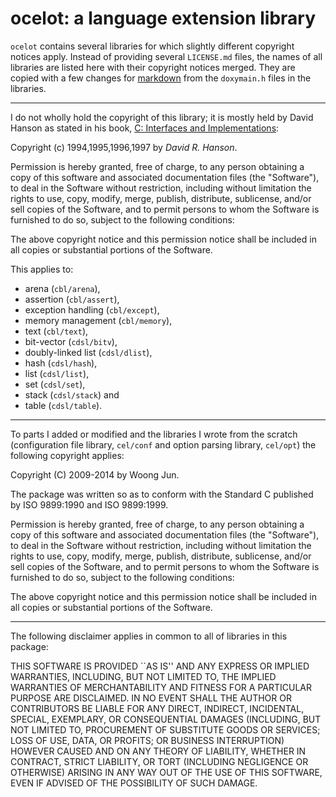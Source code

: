 ocelot: a language extension library
====================================

`ocelot` contains several libraries for which slightly different copyright
notices apply. Instead of providing several `LICENSE.md` files, the names of
all libraries are listed here with their copyright notices merged. They are
copied with a few changes for
[markdown](http://daringfireball.net/projects/markdown/) from the `doxymain.h`
files in the libraries.

-------------------------------------------------------------------------------

I do not wholly hold the copyright of this library; it is mostly held by David
Hanson as stated in his book,
[C: Interfaces and Implementations](https://sites.google.com/site/cinterfacesimplementations/):

Copyright (c) 1994,1995,1996,1997 by _David R. Hanson_.

Permission is hereby granted, free of charge, to any person obtaining a copy of
this software and associated documentation files (the "Software"), to deal in
the Software without restriction, including without limitation the rights to
use, copy, modify, merge, publish, distribute, sublicense, and/or sell copies
of the Software, and to permit persons to whom the Software is furnished to do
so, subject to the following conditions:

The above copyright notice and this permission notice shall be included in all
copies or substantial portions of the Software.

This applies to:

- arena (`cbl/arena`),
- assertion (`cbl/assert`),
- exception handling (`cbl/except`),
- memory management (`cbl/memory`),
- text (`cbl/text`),
- bit-vector (`cdsl/bitv`),
- doubly-linked list (`cdsl/dlist`),
- hash (`cdsl/hash`),
- list (`cdsl/list`),
- set (`cdsl/set`),
- stack (`cdsl/stack`) and
- table (`cdsl/table`).

-------------------------------------------------------------------------------

To parts I added or modified and the libraries I wrote from the scratch
(configuration file library, `cel/conf` and option parsing library, `cel/opt`)
the following copyright applies:

Copyright (C) 2009-2014 by Woong Jun.

The package was written so as to conform with the Standard C published by ISO
9899:1990 and ISO 9899:1999.

Permission is hereby granted, free of charge, to any person obtaining a copy of
this software and associated documentation files (the "Software"), to deal in
the Software without restriction, including without limitation the rights to
use, copy, modify, merge, publish, distribute, sublicense, and/or sell copies
of the Software, and to permit persons to whom the Software is furnished to do
so, subject to the following conditions:

The above copyright notice and this permission notice shall be included in all
copies or substantial portions of the Software.

-------------------------------------------------------------------------------

The following disclaimer applies in common to all of libraries in this package:

THIS SOFTWARE IS PROVIDED ``AS IS'' AND ANY EXPRESS OR IMPLIED WARRANTIES,
INCLUDING, BUT NOT LIMITED TO, THE IMPLIED WARRANTIES OF MERCHANTABILITY AND
FITNESS FOR A PARTICULAR PURPOSE ARE DISCLAIMED. IN NO EVENT SHALL THE AUTHOR
OR CONTRIBUTORS BE LIABLE FOR ANY DIRECT, INDIRECT, INCIDENTAL, SPECIAL,
EXEMPLARY, OR CONSEQUENTIAL DAMAGES (INCLUDING, BUT NOT LIMITED TO, PROCUREMENT
OF SUBSTITUTE GOODS OR SERVICES; LOSS OF USE, DATA, OR PROFITS; OR BUSINESS
INTERRUPTION) HOWEVER CAUSED AND ON ANY THEORY OF LIABILITY, WHETHER IN
CONTRACT, STRICT LIABILITY, OR TORT (INCLUDING NEGLIGENCE OR OTHERWISE) ARISING
IN ANY WAY OUT OF THE USE OF THIS SOFTWARE, EVEN IF ADVISED OF THE POSSIBILITY
OF SUCH DAMAGE.
